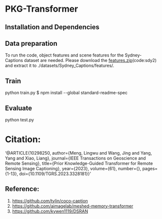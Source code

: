# PKG-Transformer

## Installation and Dependencies


## Data preparation
To run the code, object features and scene features for the Sydney-Captions dataset are needed.
Please download the [features.zip](https://pan.baidu.com/s/1o4m4f5doAtAsRr1Z7tv3lw)(code:sdy2) and extract it to ./datasets/Sydney_Captions/features/.

## Train
python train.py
$ npm install --global standard-readme-spec
## Evaluate
python test.py

# Citation:

‘@ARTICLE{10298250,
  author={Meng, Lingwu and Wang, Jing and Yang, Yang and Xiao, Liang},
  journal={IEEE Transactions on Geoscience and Remote Sensing}, 
  title={Prior Knowledge-Guided Transformer for Remote Sensing Image Captioning}, 
  year={2023},
  volume={61},
  number={},
  pages={1-13},
  doi={10.1109/TGRS.2023.3328181}}’

## Reference:
1. https://github.com/tylin/coco-caption
2. https://github.com/aimagelab/meshed-memory-transformer
3. https://github.com/kywen1119/DSRAN
